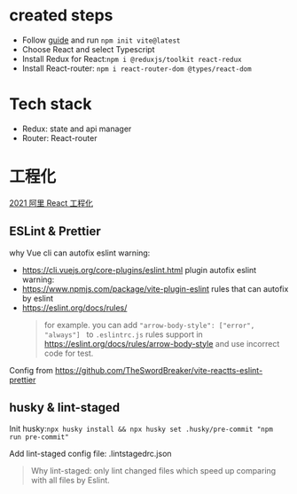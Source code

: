 # created steps

- Follow [guide](https://vitejs.dev/guide/#scaffolding-your-first-vite-project) and run `npm init vite@latest`
- Choose React and select Typescript
- Install Redux for React:`npm i @reduxjs/toolkit react-redux`
- Install React-router: `npm i react-router-dom @types/react-dom`

# Tech stack

- Redux: state and api manager
- Router: React-router

# 工程化

[2021 阿里 React 工程化](https://zhuanlan.zhihu.com/p/403970666)

## ESLint & Prettier

why Vue cli can autofix eslint warning:

- https://cli.vuejs.org/core-plugins/eslint.html
  plugin autofix eslint warning:
- https://www.npmjs.com/package/vite-plugin-eslint
  rules that can autofix by eslint
- https://eslint.org/docs/rules/
  > for example. you can add `"arrow-body-style": ["error", "always"] ` to `.eslintrc.js` rules support in https://eslint.org/docs/rules/arrow-body-style and use incorrect code for test.

Config from https://github.com/TheSwordBreaker/vite-reactts-eslint-prettier

## husky & lint-staged

Init husky:`npx husky install && npx husky set .husky/pre-commit "npm run pre-commit"`

Add lint-staged config file: .lintstagedrc.json

> Why lint-staged: only lint changed files which speed up comparing with all files by Eslint.
